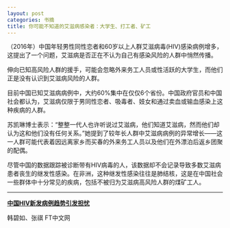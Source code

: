 ```yaml
---
layout: post
categories: 书摘
title: 你可能不知道的艾滋病感染者：大学生、打工者、矿工
---
```


（2016年）中国年轻男性同性恋者和60岁以上人群艾滋病毒(HIV)感染病例增多，这提出了一个问题，艾滋病是否正在不认为自己有感染风险的人群中悄然传播。

伸向已知高风险人群的援手，可能会忽略外来务工人员或性活跃的大学生，而他们正是没有认识到艾滋病风险的人群。

目前中国已知艾滋病病例中，大约60%集中在仅仅6个省份。中国政府官员和中国社会都认为，艾滋病仅限于男同性恋者、吸毒者、妓女和通过卖血或输血感染上这种疾病的人群。

苏凯琳博士表示：“整整一代人也许听说过艾滋病，他们知道艾滋病，然而他们却认为这和他们没有任何关系。”她提到了较年长人群中艾滋病病例的异常增长——这一人群可能代表着因远离家乡而买春的外来务工人员以及他们在外漂泊后返乡团聚的配偶。

尽管中国的数据跟踪被诊断带有HIV病毒的人，该数据却不会记录导致多数艾滋病患者丧生的继发性感染。在非洲，这种继发性感染往往是肺结核，这是在中国社会一些群体中十分常见的疾病，包括不被归为艾滋病高风险人群的煤矿工人。

---

**[中国HIV新发病例趋势引发担忧](http://www.ftchinese.com/story/001070400)**

韩碧如、张祺 FT中文网